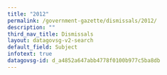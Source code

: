 ```yaml
---
title: "2012"
permalink: /government-gazette/dismissals/2012/
description: ""
third_nav_title: Dismissals
layout: datagovsg-v2-search
default_field: Subject
infotext: true
datagovsg-id: d_a4852a647abb4778f0100b977c5ba8db
---
```

